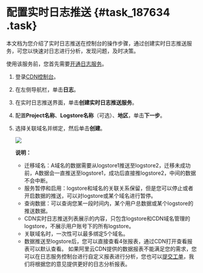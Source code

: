 # 配置实时日志推送 {#task_187634 .task}

本文档为您介绍了实时日志推送在控制台的操作步骤，通过创建实时日志推送服务，可您以快速对日志进行分析，发现问题，及时决策。

使用该服务前，您首先需要[开通日志服务](https://sls.console.aliyun.com)。

1.  登录[CDN控制台](https://cdnnext.console.aliyun.com/overview)。
2.  在左侧导航栏，单击**日志**。
3.  在实时日志推送界面，单击**创建实时日志推送服务**。
4.  配置**Project名称**、**Logstore名称**（可选）、**地区**，单击**下一步**。
5.  选择关联域名并绑定，然后单击**创建**。 

    ![](http://static-aliyun-doc.oss-cn-hangzhou.aliyuncs.com/assets/img/21455/156113020648259_zh-CN.png)

    **说明：** 

    -   迁移域名：A域名的数据需要从logstore1推送至logstore2，迁移未成功前，A数据会一直推送至logstore1，成功后直接推logstore2，中间的数据不会中断。
    -   服务暂停和启用：logstore和域名的关联关系保留，但是您可以停止或者开启数据的推送，可以对logstore或某个域名进行暂停。
    -   查询数据：可以查询您某一段时间内，某个用户总数据或某个logstore的推送数据。
    -   CDN实时日志推送列表展示的内容，只包含logstore和CDN域名管理的logstore，不展示用户账号下的所有logstore。
    -   关联域名时，一次性可以最多绑定5个域名。
    -   数据推送至logstore后，您可以直接查看4张报表，通过CDN打开查看报表可以默认查看。
    如果阿里云CDN提供的数据报表不能满足您的需求，您可以在日志服务控制台进行自定义报表进行分析，您也可以[提交工单](https://selfservice.console.aliyun.com/ticket/createIndex)，我们将根据您的意见提供更好的日志分析报表。


